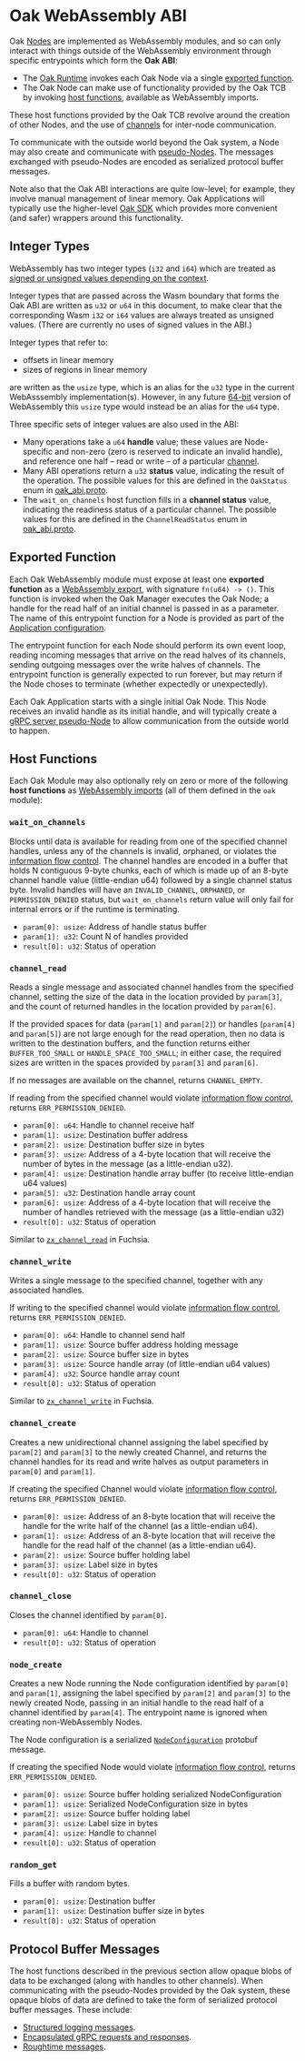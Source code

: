 # Oak WebAssembly ABI

Oak [Nodes](concepts.md#oak-node) are implemented as WebAssembly modules, and so
can only interact with things outside of the WebAssembly environment through
specific entrypoints which form the **Oak ABI**:

- The [Oak Runtime](concepts.md#oak-runtime) invokes each Oak Node via a single
  [exported function](#exported-function).
- The Oak Node can make use of functionality provided by the Oak TCB by invoking
  [host functions](#host-functions), available as WebAssembly imports.

These host functions provided by the Oak TCB revolve around the creation of
other Nodes, and the use of [channels](concepts.md#channels) for inter-node
communication.

To communicate with the outside world beyond the Oak system, a Node may also
create and communicate with [pseudo-Nodes](concepts.md#pseudo-nodes). The
messages exchanged with pseudo-Nodes are encoded as serialized protocol buffer
messages.

Note also that the Oak ABI interactions are quite low-level; for example, they
involve manual management of linear memory. Oak Applications will typically use
the higher-level [Oak SDK](sdk.md) which provides more convenient (and safer)
wrappers around this functionality.

## Integer Types

WebAssembly has two integer types (`i32` and `i64`) which are treated as
[signed or unsigned values depending on the context](https://webassembly.github.io/spec/core/syntax/types.html#value-types).

Integer types that are passed across the Wasm boundary that forms the Oak ABI
are written as `u32` or `u64` in this document, to make clear that the
corresponding Wasm `i32` or `i64` values are always treated as unsigned values.
(There are currently no uses of signed values in the ABI.)

Integer types that refer to:

- offsets in linear memory
- sizes of regions in linear memory

are written as the `usize` type, which is an alias for the `u32` type in the
current WebAsssembly implementation(s). However, in any future
[64-bit](https://github.com/WebAssembly/design/blob/master/FutureFeatures.md#linear-memory-bigger-than-4-gib)
version of WebAssembly this `usize` type would instead be an alias for the `u64`
type.

Three specific sets of integer values are also used in the ABI:

- Many operations take a `u64` **handle** value; these values are Node-specific
  and non-zero (zero is reserved to indicate an invalid handle), and reference
  one half &ndash; read or write &ndash; of a particular
  [channel](concepts.md#channels).
- Many ABI operations return a `u32` **status** value, indicating the result of
  the operation. The possible values for this are defined in the `OakStatus`
  enum in [oak_abi.proto](/oak/proto/oak_abi.proto).
- The `wait_on_channels` host function fills in a **channel status** value,
  indicating the readiness status of a particular channel. The possible values
  for this are defined in the `ChannelReadStatus` enum in
  [oak_abi.proto](/oak/proto/oak_abi.proto).

## Exported Function

Each Oak WebAssembly module must expose at least one **exported function** as a
[WebAssembly export](https://webassembly.github.io/spec/core/syntax/modules.html#exports),
with signature `fn(u64) -> ()`. This function is invoked when the Oak Manager
executes the Oak Node; a handle for the read half of an initial channel is
passed in as a parameter. The name of this entrypoint function for a Node is
provided as part of the
[Application configuration](/oak/proto/application.proto).

The entrypoint function for each Node should perform its own event loop, reading
incoming messages that arrive on the read halves of its channels, sending
outgoing messages over the write halves of channels. The entrypoint function is
generally expected to run forever, but may return if the Node choses to
terminate (whether expectedly or unexpectedly).

Each Oak Application starts with a single initial Oak Node. This Node receives
an invalid handle as its initial handle, and will typically create a
[gRPC server pseudo-Node](concepts.md#pseudo-nodes) to allow communication from
the outside world to happen.

## Host Functions

Each Oak Module may also optionally rely on zero or more of the following **host
functions** as
[WebAssembly imports](https://webassembly.github.io/spec/core/syntax/modules.html#imports)
(all of them defined in the `oak` module):

### `wait_on_channels`

Blocks until data is available for reading from one of the specified channel
handles, unless any of the channels is invalid, orphaned, or violates the
[information flow control](/docs/concepts.md#labels). The channel handles are
encoded in a buffer that holds N contiguous 9-byte chunks, each of which is made
up of an 8-byte channel handle value (little-endian u64) followed by a single
channel status byte. Invalid handles will have an `INVALID_CHANNEL`, `ORPHANED`,
or `PERMISSION_DENIED` status, but `wait_on_channels` return value will only
fail for internal errors or if the runtime is terminating.

- `param[0]: usize`: Address of handle status buffer
- `param[1]: u32`: Count N of handles provided
- `result[0]: u32`: Status of operation

### `channel_read`

Reads a single message and associated channel handles from the specified
channel, setting the size of the data in the location provided by `param[3]`,
and the count of returned handles in the location provided by `param[6]`.

If the provided spaces for data (`param[1]` and `param[2]`) or handles
(`param[4]` and `param[5]`) are not large enough for the read operation, then no
data is written to the destination buffers, and the function returns either
`BUFFER_TOO_SMALL` or `HANDLE_SPACE_TOO_SMALL`; in either case, the required
sizes are written in the spaces provided by `param[3]` and `param[6]`.

If no messages are available on the channel, returns `CHANNEL_EMPTY`.

If reading from the specified channel would violate
[information flow control](/docs/concepts.md#labels), returns
`ERR_PERMISSION_DENIED`.

- `param[0]: u64`: Handle to channel receive half
- `param[1]: usize`: Destination buffer address
- `param[2]: usize`: Destination buffer size in bytes
- `param[3]: usize`: Address of a 4-byte location that will receive the number
  of bytes in the message (as a little-endian u32).
- `param[4]: usize`: Destination handle array buffer (to receive little-endian
  u64 values)
- `param[5]: u32`: Destination handle array count
- `param[6]: usize`: Address of a 4-byte location that will receive the number
  of handles retrieved with the message (as a little-endian u32)
- `result[0]: u32`: Status of operation

Similar to
[`zx_channel_read`](https://fuchsia.dev/fuchsia-src/zircon/syscalls/channel_read)
in Fuchsia.

### `channel_write`

Writes a single message to the specified channel, together with any associated
handles.

If writing to the specified channel would violate
[information flow control](/docs/concepts.md#labels), returns
`ERR_PERMISSION_DENIED`.

- `param[0]: u64`: Handle to channel send half
- `param[1]: usize`: Source buffer address holding message
- `param[2]: usize`: Source buffer size in bytes
- `param[3]: usize`: Source handle array (of little-endian u64 values)
- `param[4]: u32`: Source handle array count
- `result[0]: u32`: Status of operation

Similar to
[`zx_channel_write`](https://fuchsia.dev/fuchsia-src/zircon/syscalls/channel_write)
in Fuchsia.

### `channel_create`

Creates a new unidirectional channel assigning the label specified by `param[2]`
and `param[3]` to the newly created Channel, and returns the channel handles for
its read and write halves as output parameters in `param[0]` and `param[1]`.

If creating the specified Channel would violate
[information flow control](/docs/concepts.md#labels), returns
`ERR_PERMISSION_DENIED`.

- `param[0]: usize`: Address of an 8-byte location that will receive the handle
  for the write half of the channel (as a little-endian u64).
- `param[1]: usize`: Address of an 8-byte location that will receive the handle
  for the read half of the channel (as a little-endian u64).
- `param[2]: usize`: Source buffer holding label
- `param[3]: usize`: Label size in bytes
- `result[0]: u32`: Status of operation

### `channel_close`

Closes the channel identified by `param[0]`.

- `param[0]: u64`: Handle to channel
- `result[0]: u32`: Status of operation

### `node_create`

Creates a new Node running the Node configuration identified by `param[0]` and
`param[1]`, assigning the label specified by `param[2]` and `param[3]` to the
newly created Node, passing in an initial handle to the read half of a channel
identified by `param[4]`. The entrypoint name is ignored when creating
non-WebAssembly Nodes.

The Node configuration is a serialized
[`NodeConfiguration`](/oak/proto/application.proto) protobuf message.

If creating the specified Node would violate
[information flow control](/docs/concepts.md#labels), returns
`ERR_PERMISSION_DENIED`.

- `param[0]: usize`: Source buffer holding serialized NodeConfiguration
- `param[1]: usize`: Serialized NodeConfiguration size in bytes
- `param[2]: usize`: Source buffer holding label
- `param[3]: usize`: Label size in bytes
- `param[4]: usize`: Handle to channel
- `result[0]: u32`: Status of operation

### `random_get`

Fills a buffer with random bytes.

- `param[0]: usize`: Destination buffer
- `param[1]: usize`: Destination buffer size in bytes
- `result[0]: u32`: Status of operation

## Protocol Buffer Messages

The host functions described in the previous section allow opaque blobs of data
to be exchanged (along with handles to other channels). When communicating with
the pseudo-Nodes provided by the Oak system, these opaque blobs of data are
defined to take the form of serialized protocol buffer messages. These include:

- [Structured logging messages](../oak/proto/log.proto).
- [Encapsulated gRPC requests and responses](../oak/proto/grpc_encap.proto).
- [Roughtime messages](../oak/proto/roughtime_service.proto).
